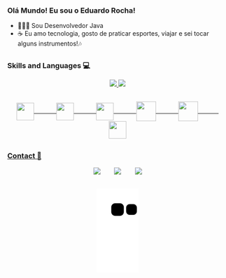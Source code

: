 ### Olá Mundo! Eu sou o Eduardo Rocha! 

- 🧑🏻‍💻 Sou Desenvolvedor Java
- ☕ Eu amo tecnologia, gosto de praticar esportes, viajar e sei tocar alguns instrumentos!🎶

##

### Skills and Languages 💻

<div align="center">
  <a href="https://github.com/oedurocha">
  <img height="160em" src="https://github-readme-stats.vercel.app/api?username=oedurocha&show_icons=true&theme=monokai&include_all_commits=true&count_private=true"/>
  <img height="160em" src="https://github-readme-stats.vercel.app/api/top-langs/?username=oedurocha&layout=compact&langs_count=7&theme=monokai"/>
</div>
 
<p align="center"><br>
	<img align="center" height="40" width="40" src="https://cdn.jsdelivr.net/gh/devicons/devicon/icons/html5/html5-original.svg" />
		&nbsp;&nbsp;&nbsp;&nbsp;&nbsp;&nbsp;&nbsp;&nbsp;&nbsp;&nbsp;&nbsp;
	<img align="center" height="40" width="40" src="https://cdn.jsdelivr.net/gh/devicons/devicon/icons/css3/css3-original.svg" />
			&nbsp;&nbsp;&nbsp;&nbsp;&nbsp;&nbsp;&nbsp;&nbsp;&nbsp;&nbsp;&nbsp;
	<img align="center" height="40" width="40" src="https://cdn.jsdelivr.net/gh/devicons/devicon/icons/javascript/javascript-original.svg" />
			&nbsp;&nbsp;&nbsp;&nbsp;&nbsp;&nbsp;&nbsp;&nbsp;&nbsp;&nbsp;&nbsp;
	<img align="center" height="45" width="45" src="https://cdn.jsdelivr.net/gh/devicons/devicon/icons/java/java-original.svg" />		
			&nbsp;&nbsp;&nbsp;&nbsp;&nbsp;&nbsp;&nbsp;&nbsp;&nbsp;&nbsp;&nbsp;
	<img align="center" height="45" width="45" src="https://cdn.jsdelivr.net/gh/devicons/devicon/icons/spring/spring-original.svg" />		
			&nbsp;&nbsp;&nbsp;&nbsp;&nbsp;&nbsp;&nbsp;&nbsp;&nbsp;&nbsp;&nbsp;
	<img align="center" height="40" width="40" src="https://cdn.jsdelivr.net/gh/devicons/devicon/icons/git/git-original.svg" />
</p>
  
  ##
 
### Contact 📨
<p align="center">
  <a href="https://www.instagram.com/_eduux_/" target="_blank"><img src="https://img.shields.io/badge/-Instagram-%23E4405F?style=for-the-badge&logo=instagram&logoColor=white" target="_blank"></a>
	&nbsp;&nbsp;&nbsp;&nbsp;&nbsp;&nbsp;
  <a href = "mailto:oedurocha@gmail.com"><img src="https://img.shields.io/badge/-Gmail-%23333?style=for-the-badge&logo=gmail&logoColor=white" target="_blank"></a>
	&nbsp;&nbsp;&nbsp;&nbsp;&nbsp;&nbsp;
  <a href="https://www.linkedin.com/in/oeduardorocha/" target="_blank"><img src="https://img.shields.io/badge/-LinkedIn-%230077B5?style=for-the-badge&logo=linkedin&logoColor=white" target="_blank"></a> 
</p>
	
<div align="center"> 
	
  ##
	
![Snake animation](https://github.com/oedurocha/oedurocha/blob/output/github-contribution-grid-snake.svg)

</div>
